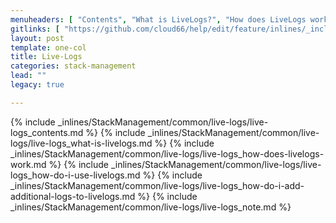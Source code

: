 ```yaml
---
menuheaders: [ "Contents", "What is LiveLogs?", "How does LiveLogs work?", "How do I use LiveLogs?", "How do I add additional logs to LiveLogs?", "Note" ]
gitlinks: [ "https://github.com/cloud66/help/edit/feature/inlines/_includes/_inlines/StackManagement/common/live-logs/live-logs_contents.md", "https://github.com/cloud66/help/edit/feature/inlines/_includes/_inlines/StackManagement/common/live-logs/live-logs_what-is-livelogs.md", "https://github.com/cloud66/help/edit/feature/inlines/_includes/_inlines/StackManagement/common/live-logs/live-logs_how-does-livelogs-work.md", "https://github.com/cloud66/help/edit/feature/inlines/_includes/_inlines/StackManagement/common/live-logs/live-logs_how-do-i-use-livelogs.md", "https://github.com/cloud66/help/edit/feature/inlines/_includes/_inlines/StackManagement/common/live-logs/live-logs_how-do-i-add-additional-logs-to-livelogs.md", "https://github.com/cloud66/help/edit/feature/inlines/_includes/_inlines/StackManagement/common/live-logs/live-logs_note.md" ]
layout: post
template: one-col
title: Live-Logs
categories: stack-management
lead: ""
legacy: true

---
```


<a name="1"></a>{% include _inlines/StackManagement/common/live-logs/live-logs_contents.md %}
<a name="2"></a>{% include _inlines/StackManagement/common/live-logs/live-logs_what-is-livelogs.md %}
<a name="3"></a>{% include _inlines/StackManagement/common/live-logs/live-logs_how-does-livelogs-work.md %}
<a name="4"></a>{% include _inlines/StackManagement/common/live-logs/live-logs_how-do-i-use-livelogs.md %}
<a name="5"></a>{% include _inlines/StackManagement/common/live-logs/live-logs_how-do-i-add-additional-logs-to-livelogs.md %}
<a name="6"></a>{% include _inlines/StackManagement/common/live-logs/live-logs_note.md %}